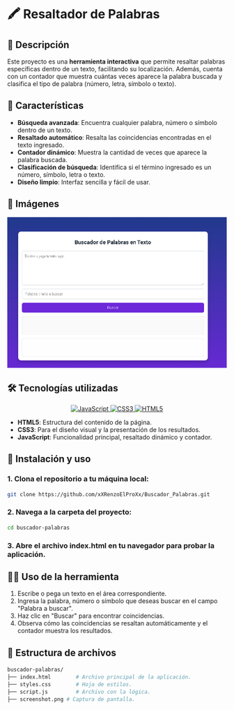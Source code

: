 # 🖍️ Resaltador de Palabras

## 📖 Descripción
Este proyecto es una **herramienta interactiva** que permite resaltar palabras específicas dentro de un texto, facilitando su localización. Además, cuenta con un contador que muestra cuántas veces aparece la palabra buscada y clasifica el tipo de palabra (número, letra, símbolo o texto).

## 🌟 Características
- **Búsqueda avanzada**: Encuentra cualquier palabra, número o símbolo dentro de un texto.
- **Resaltado automático**: Resalta las coincidencias encontradas en el texto ingresado.
- **Contador dinámico**: Muestra la cantidad de veces que aparece la palabra buscada.
- **Clasificación de búsqueda**: Identifica si el término ingresado es un número, símbolo, letra o texto.
- **Diseño limpio**: Interfaz sencilla y fácil de usar.

## 📸 Imágenes
![Captura de pantalla de la herramienta](./screenshot.png)

## 🛠️ Tecnologías utilizadas
<p align="center">
  <a href="https://developer.mozilla.org/es/docs/Web/JavaScript" target="_blank">
    <img src="https://img.shields.io/badge/JavaScript-F7DF1E?style=for-the-badge&logo=javascript&logoColor=black" alt="JavaScript"/>
  </a>
  <a href="https://developer.mozilla.org/es/docs/Web/CSS" target="_blank">
    <img src="https://img.shields.io/badge/CSS3-1572B6?style=for-the-badge&logo=css3&logoColor=white" alt="CSS3"/>
  </a>
  <a href="https://developer.mozilla.org/es/docs/HTML/HTML5" target="_blank">
    <img src="https://img.shields.io/badge/HTML5-E34F26?style=for-the-badge&logo=html5&logoColor=white" alt="HTML5"/>
  </a>
</p>

- **HTML5**: Estructura del contenido de la página.
- **CSS3**: Para el diseño visual y la presentación de los resultados.
- **JavaScript**: Funcionalidad principal, resaltado dinámico y contador.

## 🚀 Instalación y uso
### 1. Clona el repositorio a tu máquina local:
```bash
git clone https://github.com/xXRenzoElProXx/Buscador_Palabras.git
```
### 2. Navega a la carpeta del proyecto:
```bash
cd buscador-palabras
```
### 3. Abre el archivo index.html en tu navegador para probar la aplicación.

## 🧑‍💻 Uso de la herramienta
1. Escribe o pega un texto en el área correspondiente.
2. Ingresa la palabra, número o símbolo que deseas buscar en el campo "Palabra a buscar".
3. Haz clic en "Buscar" para encontrar coincidencias.
4. Observa cómo las coincidencias se resaltan automáticamente y el contador muestra los resultados.

## 📂 Estructura de archivos
```bash
buscador-palabras/
├── index.html        # Archivo principal de la aplicación.
├── styles.css        # Hoja de estilos.
├── script.js         # Archivo con la lógica.
├── screenshot.png # Captura de pantalla.
```
